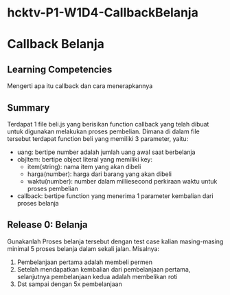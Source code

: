 # hcktv-P1-W1D4-CallbackBelanja

# Callback Belanja
## Learning Competencies
Mengerti apa itu callback dan cara menerapkannya

## Summary
Terdapat 1 file beli.js yang berisikan function callback yang telah dibuat untuk digunakan melakukan proses pembelian. Dimana di dalam file tersebut terdapat function beli yang memiliki 3 parameter, yaitu:
- uang: bertipe number adalah jumlah uang awal saat berbelanja
- objItem: bertipe object literal yang memiliki key:
  - item(string): nama item yang akan dibeli
  - harga(number): harga dari barang yang akan dibeli
  - waktu(number): number dalam milliesecond perkiraan waktu untuk proses pembelian
- callback: bertipe function yang menerima 1 parameter kembalian dari proses belanja

## Release 0: Belanja
Gunakanlah Proses belanja tersebut dengan test case kalian masing-masing minimal 5 proses belanja dalam sekali jalan. Misalnya:
1. Pembelanjaan pertama adalah membeli permen
2. Setelah mendapatkan kembalian dari pembelanjaan pertama, selanjutnya pembelanjaan kedua adalah membelikan roti
3. Dst sampai dengan 5x pembelanjaan
